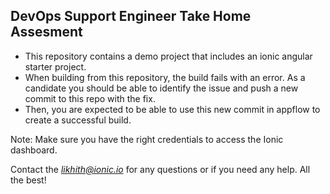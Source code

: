 ## DevOps Support Engineer Take Home Assesment
* This repository contains a demo project that includes an ionic angular starter project. 
* When building from this repository, the build fails with an error. As a candidate you should be able to identify the issue and push a new commit to this repo with the fix. 
* Then, you are expected to be able to use this new commit in appflow to create a successful build. 


Note: Make sure you have the right credentials to access the Ionic dashboard. 


Contact the *likhith@ionic.io* for any questions or if you need any help. All the best! 

